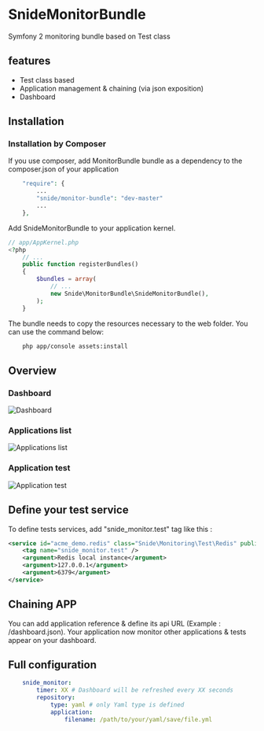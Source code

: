 SnideMonitorBundle
==================

Symfony 2 monitoring bundle based on Test class

## features
- Test class based
- Application management & chaining (via json exposition)
- Dashboard

## Installation

### Installation by Composer

If you use composer, add MonitorBundle bundle as a dependency to the composer.json of your application

```php
    "require": {
        ...
        "snide/monitor-bundle": "dev-master"
        ...
    },

```

Add SnideMonitorBundle to your application kernel.

```php
// app/AppKernel.php
<?php
    // ...
    public function registerBundles()
    {
        $bundles = array(
            // ...
            new Snide\MonitorBundle\SnideMonitorBundle(),
        );
    }
```

The bundle needs to copy the resources necessary to the web folder. You can use the command below:

```bash
    php app/console assets:install
```

## Overview

### Dashboard
<img src="https://raw.github.com/pdenis/MonitorBundle/master/docs/screenshots/monitor_dashboard.jpg" alt="Dashboard">

### Applications list
<img src="https://raw.github.com/pdenis/MonitorBundle/master/docs/screenshots/monitor_applications.jpg" alt="Applications list">

### Application test
<img src="https://raw.github.com/pdenis/MonitorBundle/master/docs/screenshots/monitor_applications_tests.jpg" alt="Application test">

## Define your test service

To define tests services, add "snide_monitor.test" tag like this :

```xml
<service id="acme_demo.redis" class="Snide\Monitoring\Test\Redis" public="false">
    <tag name="snide_monitor.test" />
    <argument>Redis local instance</argument>
    <argument>127.0.0.1</argument>
    <argument>6379</argument>
</service>
```
## Chaining APP

You can add application reference & define its api URL (Example : /dashboard.json).
Your application now monitor other applications & tests appear on your dashboard.

## Full configuration

```yaml
    snide_monitor:
        timer: XX # Dashboard will be refreshed every XX seconds
        repository:
            type: yaml # only Yaml type is defined
            application:
                filename: /path/to/your/yaml/save/file.yml
```